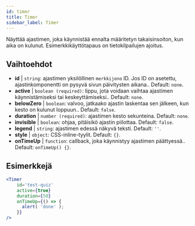 ```yaml
---
id: timer 
title: Timer
sidebar_label: Timer
---
```


Näyttää ajastimen, joka käynnistää ennalta määritetyn takaisinsoiton, kun aika on kulunut. Esimerkkikäyttötapaus on tietokilpailujen ajoitus.

## Vaihtoehdot

* __id__ | `string`: ajastimen yksilöllinen `merkkijono` ID. Jos ID on asetettu, ajastinkomponentti on pysyvä sivun päivitysten aikana.. Default: `none`.
* __active__ | `boolean (required)`: lippu, jota voidaan vaihtaa ajastimen käynnistämiseksi tai keskeyttämiseksi.. Default: `none`.
* __belowZero__ | `boolean`: valvoo, jatkaako ajastin laskentaa sen jälkeen, kun kesto on kulunut loppuun.. Default: `false`.
* __duration__ | `number (required)`: ajastimen kesto sekunteina. Default: `none`.
* __invisible__ | `boolean`: ohjaa, pitäisikö ajastin piilottaa. Default: `false`.
* __legend__ | `string`: ajastimen edessä näkyvä teksti. Default: `''`.
* __style__ | `object`: CSS-inline-tyylit. Default: `{}`.
* __onTimeUp__ | `function`: callback, joka käynnistyy ajastimen päättyessä.. Default: `onTimeUp() {}`.


## Esimerkkejä

```jsx live
<Timer 
    id='test-quiz'
    active={true} 
    duration={50} 
    onTimeUp={() => {
      alert( 'done' );
    }}
/>
```

